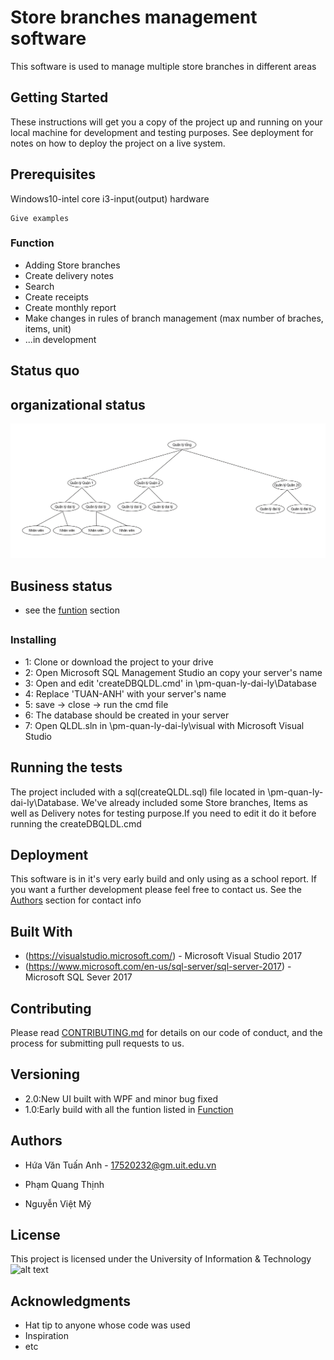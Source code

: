 # Store branches management software

This software is used to manage multiple store branches in different areas

## Getting Started

These instructions will get you a copy of the project up and running on your local machine for development and testing purposes. See deployment for notes on how to deploy the project on a live system.

## Prerequisites

Windows10-intel core i3-input(output) hardware

```
Give examples
```
### Function

* Adding Store branches 
* Create delivery notes
* Search
* Create receipts
* Create monthly report
* Make changes in rules of branch management (max number of braches, items, unit)
* ...in development

## Status quo

## organizational status
![alt text](https://github.com/hvtanh07/pm-quan-ly-dai-ly/blob/master/httc.png)

## Business status

* see the [funtion](#function) section

## 

### Installing

* 1: Clone or download the project to your drive
* 2: Open Microsoft SQL Management Studio an copy your server's name 
* 3: Open and edit 'createDBQLDL.cmd' in \pm-quan-ly-dai-ly\Database
* 4: Replace 'TUAN-ANH' with your server's name 
* 5: save -> close -> run the cmd file
* 6: The database should be created in your server
* 7: Open QLDL.sln in \pm-quan-ly-dai-ly\visual with Microsoft Visual Studio

## Running the tests

The project included with a sql(createQLDL.sql) file located in \pm-quan-ly-dai-ly\Database. We've already included some Store branches, Items as well as Delivery notes for testing purpose.If you need to edit it do it before running the createDBQLDL.cmd

## Deployment

This software is in it's very early build and only using as a school report. If you want a further development please feel free to contact us. See the [Authors](#Authors) section for contact info

## Built With

* (https://visualstudio.microsoft.com/) - Microsoft Visual Studio 2017
* (https://www.microsoft.com/en-us/sql-server/sql-server-2017) - Microsoft SQL Sever 2017

## Contributing

Please read [CONTRIBUTING.md](https://gist.github.com/PurpleBooth/b24679402957c63ec426) for details on our code of conduct, and the process for submitting pull requests to us.

## Versioning

* 2.0:New UI built with WPF and minor bug fixed
* 1.0:Early build with all the funtion listed in [Function](#Function)

## Authors

* Hứa Văn Tuấn Anh - 17520232@gm.uit.edu.vn

* Phạm Quang Thịnh

* Nguyễn Việt Mỹ


## License

This project is licensed under the University of Information & Technology
![alt text](https://upload.wikimedia.org/wikipedia/commons/thumb/0/06/Logo_UIT_In.jpg/220px-Logo_UIT_In.jpg)

## Acknowledgments

* Hat tip to anyone whose code was used
* Inspiration
* etc
